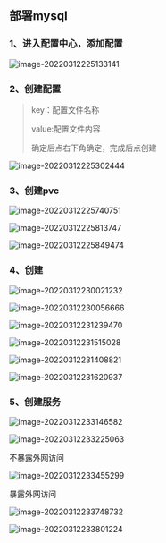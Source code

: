 ## 部署mysql

### 1、进入配置中心，添加配置

![image-20220312225133141](https://cdn.jsdelivr.net/gh/fhwlnetwork/blos_imgs/img/image-20220312225133141.png)



### 2、创建配置

> key：配置文件名称
>
> value:配置文件内容
>
> 确定后点右下角确定，完成后点创建

![image-20220312225302444](https://cdn.jsdelivr.net/gh/fhwlnetwork/blos_imgs/img/image-20220312225302444.png)

### 3、创建pvc

![image-20220312225740751](https://cdn.jsdelivr.net/gh/fhwlnetwork/blos_imgs/img/image-20220312225740751.png)

![image-20220312225813747](https://cdn.jsdelivr.net/gh/fhwlnetwork/blos_imgs/img/image-20220312225813747.png)

![image-20220312225849474](https://cdn.jsdelivr.net/gh/fhwlnetwork/blos_imgs/img/image-20220312225849474.png)

### 4、创建

![image-20220312230021232](https://cdn.jsdelivr.net/gh/fhwlnetwork/blos_imgs/img/image-20220312230021232.png)

![image-20220312230056666](https://cdn.jsdelivr.net/gh/fhwlnetwork/blos_imgs/img/image-20220312230056666.png)

![image-20220312231239470](https://cdn.jsdelivr.net/gh/fhwlnetwork/blos_imgs/img/image-20220312231239470.png)

![image-20220312231515028](https://cdn.jsdelivr.net/gh/fhwlnetwork/blos_imgs/img/image-20220312231515028.png)

![image-20220312231408821](https://cdn.jsdelivr.net/gh/fhwlnetwork/blos_imgs/img/image-20220312231408821.png)

![image-20220312231620937](https://cdn.jsdelivr.net/gh/fhwlnetwork/blos_imgs/img/image-20220312231620937.png)

### 5、创建服务

![image-20220312233146582](https://cdn.jsdelivr.net/gh/fhwlnetwork/blos_imgs/img/image-20220312233146582.png)

![image-20220312233225063](https://cdn.jsdelivr.net/gh/fhwlnetwork/blos_imgs/img/image-20220312233225063.png)

不暴露外网访问

![image-20220312233455299](https://cdn.jsdelivr.net/gh/fhwlnetwork/blos_imgs/img/image-20220312233455299.png)

暴露外网访问

![image-20220312233748732](https://cdn.jsdelivr.net/gh/fhwlnetwork/blos_imgs/img/image-20220312233748732.png)

![image-20220312233801224](https://cdn.jsdelivr.net/gh/fhwlnetwork/blos_imgs/img/image-20220312233801224.png)